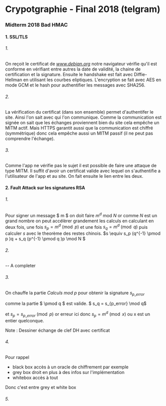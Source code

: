 # Crypotgraphie - Final 2018  (telgram)

### Midterm 2018 Bad HMAC

#### 1. SSL/TLS 

###### 1.

On reçoit le certificat de _www.debian.org_ notre navigateur vérifie qu'il est conforme en vérifiant entre autres la date de validité, la chaine de certification et la signature. Ensuite le handshake est fait avec Diffie-Hellman en utilisant les courbes eliptiques. L'encryption se fait avec AES en mode GCM et le hash pour authentifier les messages avec SHA256.

###### 2.

La vérification du certificat (dans son ensemble) permet d'authentifer le site. Ainsi l'on sait avec qui l'on communique. Comme la communication est signée on sait que les échanges proviennent bien du site cela empêche un MITM actif. Mais HTTPS garantit aussi que la communication est chiffré (symmétrique) donc cela empêche aussi un MITM passif (il ne peut pas comprendre l'échange).

###### 3. 

Comme l'app ne vérifie pas le sujet il est possible de faire une attaque de type MITM. Il suffit d'avoir un certificat valide avec lequel on s'authentifie a l'utilisateur de l'app et au site. On fait ensuite le lien entre les deux. 

#### 2. Fault Attack sur les signatures RSA

###### 1. 

Pour signer un message $ m $ on doit faire $m^d$ mod $N$ or comme $N$ est un grand nombre on peut accélèrer grandement les calculs en calculant en deux fois, une fois $s_p = m^d \pmod p$ et une fois $s_q = m^d \pmod q$ puis calculer $s$ avec le theorème des restes chinois. $s \equiv s_p (q^{-1} \pmod p )q + s_q (p^{-1} \pmod q )p \mod N $

###### 2. 

-- A completer

###### 3. 

On chauffe la partie _Calculs mod p_ pour obtenir la signature $s_{p\_error}$

comme la partie $ \pmod q $ est valide. $ s_q = s_{p\_error} \mod q$ 

et $s_p = s_{p\_error} \pmod p$ or erreur ici donc $s_p = m^d \pmod x$ ou x est un entier quelconque. 

Note : Dessiner échange de clef DH avec certificat

###### 4.

Pour rappel 

* black box accès à un oracle de chiffrement par exemple
* grey box droit en plus à des infos sur l'implémentation
* whitebox accès à tout 

Donc c'est entre grey et white box

###### 5. 

